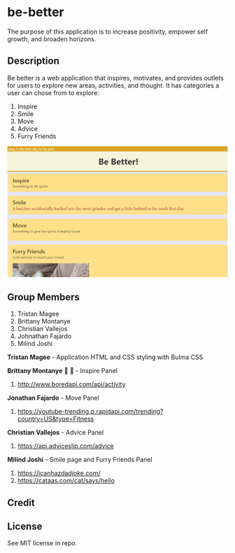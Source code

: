 # be-better
The purpose of this application is to increase positivity, empower self growth, and broaden horizons. 

## Description
Be better is a web application that inspires, motivates, and provides outlets for users to explore new areas, activities, and thought. 
It has categories a user can chose from to explore:

1. Inspire
2. Smile
3. Move
4. Advice
5. Furry Friends


![Screenshot](./assets/images/be-better.png)


## Group Members
1. Tristan Magee
2. Brittany Montanye
3. Christian Vallejos
4. Johnathan Fajardo
5. Milind Joshi

**Tristan Magee** - Application HTML and CSS styling with Bulma CSS
 
**Brittany Montanye** :star2: :metal: - Inspire Panel
1. http://www.boredapi.com/api/activity

**Jonathan Fajardo** - Move Panel
1. https://youtube-trending.p.rapidapi.com/trending?country=US&type=Fitness

**Christian Vallejos** - Advice Panel
1. https://api.adviceslip.com/advice

**Milind Joshi**  -  Smile page and Furry Friends Panel
1. https://icanhazdadjoke.com/
2. https://cataas.com/cat/says/hello


## Credit

## License

See MIT license in repo.
